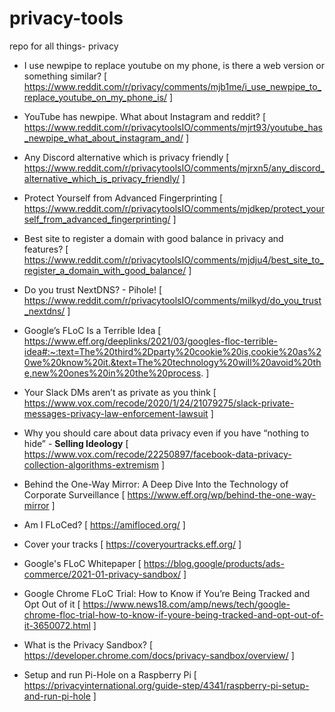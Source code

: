 # privacy-tools
repo for all things- privacy

- I use newpipe to replace youtube on my phone, is there a web version or something similar? [ https://www.reddit.com/r/privacy/comments/mjb1me/i_use_newpipe_to_replace_youtube_on_my_phone_is/ ]

- YouTube has newpipe. What about Instagram and reddit? [ https://www.reddit.com/r/privacytoolsIO/comments/mjrt93/youtube_has_newpipe_what_about_instagram_and/ ]

- Any Discord alternative which is privacy friendly [ https://www.reddit.com/r/privacytoolsIO/comments/mjrxn5/any_discord_alternative_which_is_privacy_friendly/ ]

- Protect Yourself from Advanced Fingerprinting [ https://www.reddit.com/r/privacytoolsIO/comments/mjdkep/protect_yourself_from_advanced_fingerprinting/ ]

- Best site to register a domain with good balance in privacy and features? [ https://www.reddit.com/r/privacytoolsIO/comments/mjdju4/best_site_to_register_a_domain_with_good_balance/ ]

- Do you trust NextDNS? - Pihole! [ https://www.reddit.com/r/privacytoolsIO/comments/milkyd/do_you_trust_nextdns/ ]

- Google’s FLoC Is a Terrible Idea [ https://www.eff.org/deeplinks/2021/03/googles-floc-terrible-idea#:~:text=The%20third%2Dparty%20cookie%20is,cookie%20as%20we%20know%20it.&text=The%20technology%20will%20avoid%20the,new%20ones%20in%20the%20process. ]

- Your Slack DMs aren’t as private as you think [ https://www.vox.com/recode/2020/1/24/21079275/slack-private-messages-privacy-law-enforcement-lawsuit ]

- Why you should care about data privacy even if you have “nothing to hide” - **Selling Ideology** [ https://www.vox.com/recode/22250897/facebook-data-privacy-collection-algorithms-extremism ]

- Behind the One-Way Mirror: A Deep Dive Into the Technology of Corporate Surveillance [ https://www.eff.org/wp/behind-the-one-way-mirror ]

- Am I FLoCed? [ https://amifloced.org/ ]

- Cover your tracks [ https://coveryourtracks.eff.org/ ]

- Google's FLoC Whitepaper [ https://blog.google/products/ads-commerce/2021-01-privacy-sandbox/ ]

- Google Chrome FLoC Trial: How to Know if You’re Being Tracked and Opt Out of it [ https://www.news18.com/amp/news/tech/google-chrome-floc-trial-how-to-know-if-youre-being-tracked-and-opt-out-of-it-3650072.html ]

- What is the Privacy Sandbox? [ https://developer.chrome.com/docs/privacy-sandbox/overview/ ]

- Setup and run Pi-Hole on a Raspberry Pi [ https://privacyinternational.org/guide-step/4341/raspberry-pi-setup-and-run-pi-hole ]

